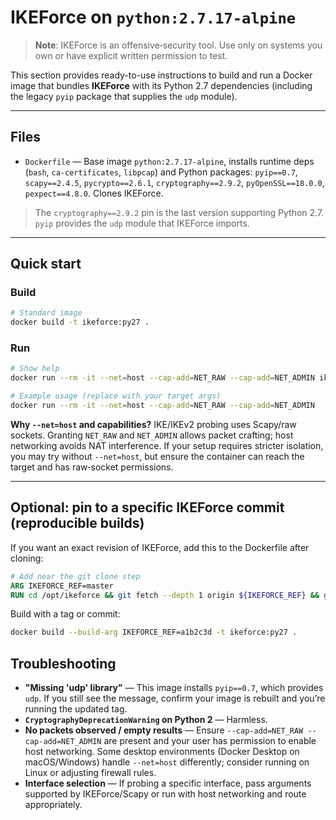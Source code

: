 # IKEForce on `python:2.7.17-alpine`

> **Note**: IKEForce is an offensive‑security tool. Use only on systems you own or have explicit written permission to test.

This section provides ready-to-use instructions to build and run a Docker image that bundles **IKEForce** with its Python 2.7 dependencies (including the legacy `pyip` package that supplies the `udp` module).

---

## Files

- `Dockerfile` — Base image `python:2.7.17-alpine`, installs runtime deps (`bash`, `ca-certificates`, `libpcap`) and Python packages: `pyip==0.7`, `scapy==2.4.5`, `pycrypto==2.6.1`, `cryptography==2.9.2`, `pyOpenSSL==18.0.0`, `pexpect==4.8.0`. Clones IKEForce.

> The `cryptography==2.9.2` pin is the last version supporting Python 2.7. `pyip` provides the `udp` module that IKEForce imports.

---

## Quick start

### Build
```bash
# Standard image
docker build -t ikeforce:py27 .
```

### Run
```bash
# Show help
docker run --rm -it --net=host --cap-add=NET_RAW --cap-add=NET_ADMIN ikeforce:py27 -h

# Example usage (replace with your target args)
docker run --rm -it --net=host --cap-add=NET_RAW --cap-add=NET_ADMIN   ikeforce:py27 --host 192.0.2.10 --trans 1 --mode aggressive
```

**Why `--net=host` and capabilities?** IKE/IKEv2 probing uses Scapy/raw sockets. Granting `NET_RAW` and `NET_ADMIN` allows packet crafting; host networking avoids NAT interference. If your setup requires stricter isolation, you may try without `--net=host`, but ensure the container can reach the target and has raw‑socket permissions.

---

## Optional: pin to a specific IKEForce commit (reproducible builds)

If you want an exact revision of IKEForce, add this to the Dockerfile after cloning:

```dockerfile
# Add near the git clone step
ARG IKEFORCE_REF=master
RUN cd /opt/ikeforce && git fetch --depth 1 origin ${IKEFORCE_REF} && git checkout -qf ${IKEFORCE_REF}
```

Build with a tag or commit:
```bash
docker build --build-arg IKEFORCE_REF=a1b2c3d -t ikeforce:py27 .
```

## Troubleshooting

- **"Missing 'udp' library"** — This image installs `pyip==0.7`, which provides `udp`. If you still see the message, confirm your image is rebuilt and you’re running the updated tag.
- **`CryptographyDeprecationWarning` on Python 2** — Harmless.
- **No packets observed / empty results** — Ensure `--cap-add=NET_RAW --cap-add=NET_ADMIN` are present and your user has permission to enable host networking. Some desktop environments (Docker Desktop on macOS/Windows) handle `--net=host` differently; consider running on Linux or adjusting firewall rules.
- **Interface selection** — If probing a specific interface, pass arguments supported by IKEForce/Scapy or run with host networking and route appropriately.
